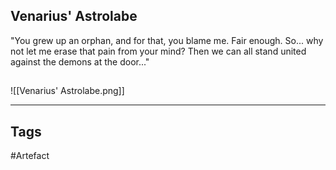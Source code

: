 ## Venarius' Astrolabe
"You grew up an orphan, and for that, you blame me.
Fair enough. So... why not let me erase that pain from your mind?
Then we can all stand united against the demons at the door..."
## 
![[Venarius' Astrolabe.png]]

---
## Tags
#Artefact